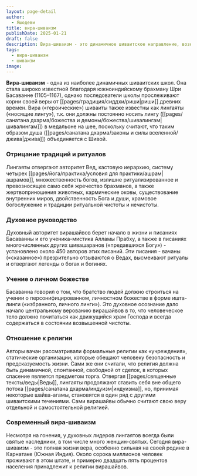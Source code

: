 ```yaml
---
layout: page-detail
author:
  - Яшодеви
title: вира-шиваизм
publishDate: 2025-01-21
draft: false
description: Вира-шиваизм - это динамичное шиваитское направление, возникшее в Южной Индии, основывающееся на учении о Шиве как личном божестве, который почитается через ношение шивалингама. Вирашайвы отвергают авторитет Вед, кастовую иерархию, ритуализированные обряды и жертвоприношения животных. Главные духовные учителя этой школы - Басаванна и его ученик Аллама Прабху. Вера вирашайвов рассматривает человеческое тело как храм Господа и ориентируется на личную связь с божеством, отвергая статичные религиозные институты и ритуалы.
tags:
  - вира-шиваизм
  - шиваизм
image:
---
```

**Вира-шиваизм** - одна из наиболее динамичных шиваитских школ. Она стала широко известной благодаря южноиндийскому брахману Шри Басаванне (1105–1167), однако последователи школы прослеживают корни своей веры от [[pages/традиция/сиддхи/риши|риши]] древних времен. Вира («героические») шиваиты также известны как лингаяты («носящие лингу»), т.к. они должны постоянно носить лингу ([[pages/санатана дхарма/божества и демоны/божества/шивалингам|шивалингам]]) в медальоне на шее, поскольку считают, что таким образом душа ([[pages/санатана дхарма/законы и силы вселенной/джива|джива]]) объединяется с Шивой.

### Отрицание традиций и ритуалов

Лингаяты отвергают авторитет Вед, кастовую иерархию, систему четырех [[pages/йога/практика/условия для практики/ашрам|ашрамов]], множественность богов, излишне ритуализированное и превозносящее само себя жречество брахманов, а также жертвоприношения животных, кармические оковы, существование внутренних миров, двойственность Бога и души, храмовое богослужение и традиции ритуальной чистоты и нечистоты.

### Духовное руководство

Духовный авторитет вирашайвов берет начало в жизни и писаниях Басаванны и его ученика-мистика Алламы Прабху, а также в писаниях многочисленных других шивашаранов («предавшихся Богу») - установлено около 450 авторов этих писаний. Эти писания - вачаны («сказанное») презрительно отзываются о Ведах, высмеивают ритуалы и отвергают легенды о богах и богинях.

### Учение о личном божестве

Басаванна говорил о том, что братство людей должно строиться на учении о персонифицированном, личностном божестве в форме ишта-линги («избранного, личного линги»). Это духовное осознание дало начало центральному верованию вирашайвов в то, что человеческое тело должно почитаться как движущийся храм Господа и всегда содержаться в состоянии возвышенной чистоты.

### Отношение к религии

Авторы вачан рассматривали формальные религии как «учреждения», статические организации, которые обещают человеку безопасность и предсказуемость жизни. Сами же они считали, что религия должна быть динамичной, спонтанной, свободной от сделок, в которых спасение является предметом торга. Отвергая [[pages/священные тексты/веды|Веды]], лингаяты продолжают ставить себя вне общего потока [[pages/санатана дхарма/индуизм|индуизма]], но, принимая некоторые шайва-агамы, становятся в один ряд с другими шиваитскими течениями. Сами вирашайвы обычно считают свою веру отдельной и самостоятельной религией.

### Современный вира-шиваизм

Несмотря на гонения, у духовных лидеров лингаятов всегда были святые наследники, в том числе много женщин-святых. Сегодня вира-шиваизм - это полная жизни вера, особенно сильная на своей родине в Карнатаке (Южная Индия). Около сорока миллионов человек проживают в этом штате, и примерно двадцать пять процентов населения принадлежит к религии вирашайвов.